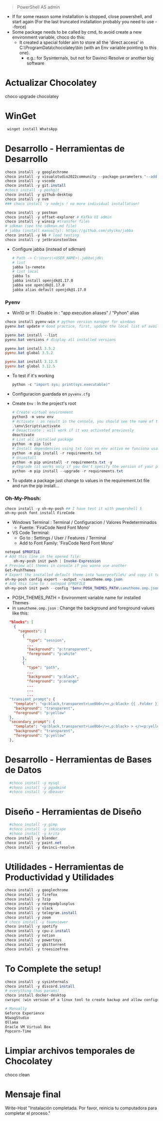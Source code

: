 > PowerShell AS admin
- If for some reason some installation is stopped, close powershell, and start again (For the last truncated installation probably you need to use --force)
- Some package needs to be called by cmd, to avoid create a new environment variable, choco do this:
  - It created a special folder aim to store all the 'direct access' in C:\ProgramData\chocolatey\bin (with an Env variable pointing to this one). 
    - e.g.: for Sysinternals, but not for Davinci Resolve or another big software
 
# Actualizar Chocolatey
choco upgrade chocolatey

# WinGet
```ps1
 winget install WhatsApp
```
# Desarrollo - Herramientas de Desarrollo
```ps1
choco install -y googlechrome
choco install -y visualstudio2022community --package-parameters "--add Microsoft.VisualStudio.Workload.CoreEditor --add Microsoft.VisualStudio.Workload.NetWeb --includeRecommended"
choco install -y vscode
choco install -y git.install
#choco install -y poshgit
choco install -y github-desktop
choco install -y nvm
### choco install -y nodejs ! no more individual installation!

choco install -y postman
choco install -y offset-explorer # Kafka UI admin
choco install -y winscp #transfer files
# sdkman (see the sdkman.md file)
# jabba (install manually): https://github.com/shyiko/jabba
choco install -y k6 # load testing
choco install -y jetbrainstoolbox
```
- Configure jabba (instead of sdkman)
  ```bash
  # Path -> C:\Users\<USER_NAME>\.jabba\jdk\
  # list
  jabba ls-remote
  # list local
  jabba ls
  jabba install openjdk@1.17.0
  jabba use openjdk@1.17.0
  jabba alias default openjdk@1.17.0

  ```
### Pyenv
- Win10 or 11 : Disable in : "app execution aliases" / "Pyhon" alias
```ps1
choco install pyenv-win # python version manager for windows
pyenv.bat update # Good practice, first, update the local list of available versions

pyenv.bat install --list
pyenv.bat versions # display all installed versions

pyenv.bat install 3.5.2
pyenv.bat global 3.5.2

pyenv.bat install 3.12.5
pyenv.bat global 3.12.5
```

- To test if it's working
  ```ps1
  python -c "import sys; print(sys.executable)"
  ```
- Configuracion guardada en `pyvenv.cfg`


- Create `Env` : In the project's root 
  ```ps1
  # Create virtual environment
  python3 -m venv env
  # Activate : as result in the console, you should see the name of the env at the beginning
  .\env\Scripts\activate
  # Desactivate : will work if it was activated previously
  deactivate
  # List all installed package
  python -m pip list
  # Install dependencies using txt (con en env activo me funciono usando 'python', no 'python3')
  python -m pip install -r requirements.txt
  # Uninstall
  python -m pip uninstall -r requirements.txt -y
  # Upgrade (it works only if you don't specify the version of your package)
  python -m pip install --upgrade -r requirements.txt
  ```
- To update a package just change to values in the requirement.txt file and run the pip install...


### Oh-My-Phosh:
```ps1
choco install -y oh-my-posh ## I have test it with powershell 5
oh-my-posh font install FireCode
```
- Windows Terminal : Terminal / Configuracion / Valores Predeterminados
  - Fuente: 'FiraCode Nerd Font Mono'
- VS Code Terminal:
  - Go to : Settings / User / Features / Terminal
  - Add to Font Family: 'FiraCode Nerd Font Mono'

```ps1
notepad $PROFILE
# Add this line in the opened file:
    oh-my-posh init pwsh | Invoke-Expression
# Preview all themes in console if you wanna use another
Get-PoshThemes
# Export the installed default theme into %userprofile%/ and copy it to %POSH_THEMES_PATH%
oh-my-posh config export --output ~/samutheme.omp.json
# Add this line to : notepad $PROFILE
oh-my-posh init pwsh --config "$env:POSH_THEMES_PATH\samutheme.omp.json" | Invoke-Expression
```

- POSH_THEMES_PATH = Environment variable name for installed Themes
- in `samutheme.omp.json` : Change the background and foreground values like this:
```json
  "blocks": [
    {
      "segments": [
        {
          "type": "session",
          ...
          "background": "p:transparent",
          "foreground": "p:white"
        },
        {
          "type": "path",
          ...
          "background": "p:black",
          "foreground": "p:orange"
          ...
          ...
          ...
  "transient_prompt": {
    "template": "<p:black,transparent>\ue0b6</><,p:black> {{ .Folder }} </><p:yellow,transparent>\ue0b0</> ",
    "background": "transparent",
    "foreground": "p:yellow"
  },
  "secondary_prompt": {
    "template": "<p:black,transparent>\ue0b6</><,p:black> > </><p:yellow,transparent>\ue0b0</> ",
    "background": "transparent",
    "foreground": "p:yellow"
  },
```
# Desarrollo - Herramientas de Bases de Datos
```ps1
  #choco install -y mysql
  #choco install -y pgadmin4
  #choco install -y dbeaver
```
# Diseño - Herramientas de Diseño
```ps1
  #choco install -y gimp
  #choco install -y inkscape
  #choco install -y krita
choco install -y blender
choco install -y paint.net
choco install -y davinci-resolve
```

# Utilidades - Herramientas de Productividad y Utilidades
```ps1
choco install -y googlechrome
choco install -y firefox
choco install -y 7zip
choco install -y notepadplusplus
choco install -y slack
choco install -y telegram.install
choco install -y zoom
# choco install -y teamviewer
choco install -y spotify
choco install -y cpu-z.install
choco install -y notion
choco install -y powertoys
choco install -y qbittorrent
choco install -y treesizefree

```
# To Complete the setup!
```ps1
choco install -y sysinternals
choco install -y discord.install
# everything (has params)
choco install docker-desktop
cwrsync (win version of a linux tool to create backup and allow configure gitignore riles)
```

```ps1
# Manually
Geforce Experience
NSwagStudio
Ollama
Oracle VM Virtual Box
Popcorn-Time
```

# Limpiar archivos temporales de Chocolatey
choco clean

# Mensaje final
Write-Host "Instalación completada. Por favor, reinicia tu computadora para completar el proceso."
